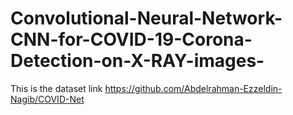 # Convolutional-Neural-Network-CNN-for-COVID-19-Corona-Detection-on-X-RAY-images-
This is the dataset link 
https://github.com/Abdelrahman-Ezzeldin-Nagib/COVID-Net
